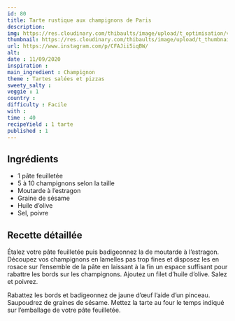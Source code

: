 ```yaml
---
id: 80
title: Tarte rustique aux champignons de Paris
description: 
img: https://res.cloudinary.com/thibaults/image/upload/t_optimisation/v1600518041/Recipes/20200911_tarte_champignons.jpg
thumbnail: https://res.cloudinary.com/thibaults/image/upload/t_thumbnail_josie/v1600518041/Recipes/20200911_tarte_champignons.jpg
url: https://www.instagram.com/p/CFAJii5iqBW/
alt: 
date : 11/09/2020
inspiration : 
main_ingredient : Champignon
theme : Tartes salées et pizzas
sweety_salty : 
veggie : 1
country :
difficulty : Facile
with : 
time : 40
recipeYield : 1 tarte
published : 1
---
```


## Ingrédients
 - 1 pâte feuilletée
 - 5 à 10 champignons selon la taille
 - Moutarde à l’estragon
 - Graine de sésame
 - Huile d’olive
 - Sel, poivre

## Recette détaillée
Étalez votre pâte feuilletée puis badigeonnez la de moutarde à l’estragon. Découpez vos champignons en lamelles pas trop fines et disposez les en rosace sur l’ensemble de la pâte en laissant à la fin un espace suffisant pour rabattre les bords sur les champignons. Ajoutez un filet d’huile d’olive. Salez et poivrez.

Rabattez les bords et badigeonnez de jaune d’œuf l’aide d’un pinceau. Saupoudrez de graines de sésame. Mettez la tarte au four le temps indiqué sur l’emballage de votre pâte feuilletée.